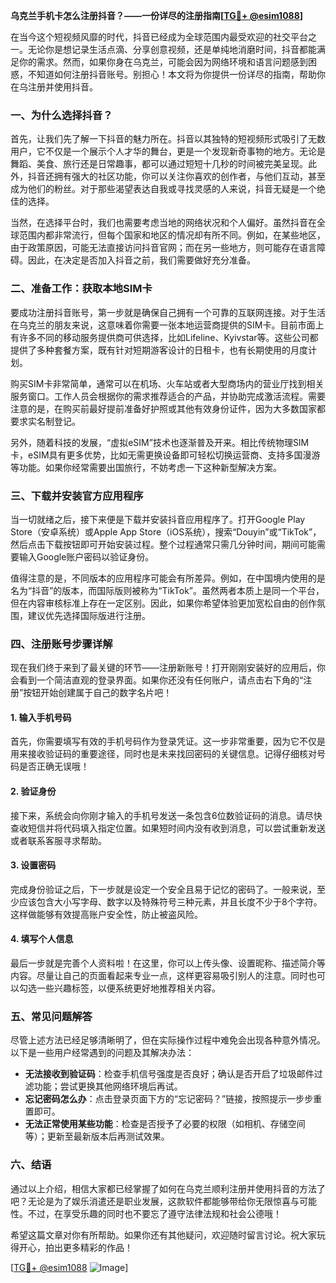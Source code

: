 **乌克兰手机卡怎么注册抖音？——一份详尽的注册指南[[TG💪+ @esim1088](https://t.me/s/esim1088)]**

在当今这个短视频风靡的时代，抖音已经成为全球范围内最受欢迎的社交平台之一。无论你是想记录生活点滴、分享创意视频，还是单纯地消磨时间，抖音都能满足你的需求。然而，如果你身在乌克兰，可能会因为网络环境和语言问题感到困惑，不知道如何注册抖音账号。别担心！本文将为你提供一份详尽的指南，帮助你在乌注册并使用抖音。

### 一、为什么选择抖音？

首先，让我们先了解一下抖音的魅力所在。抖音以其独特的短视频形式吸引了无数用户，它不仅是一个展示个人才华的舞台，更是一个发现新奇事物的地方。无论是舞蹈、美食、旅行还是日常趣事，都可以通过短短十几秒的时间被完美呈现。此外，抖音还拥有强大的社区功能，你可以关注你喜欢的创作者，与他们互动，甚至成为他们的粉丝。对于那些渴望表达自我或寻找灵感的人来说，抖音无疑是一个绝佳的选择。

当然，在选择平台时，我们也需要考虑当地的网络状况和个人偏好。虽然抖音在全球范围内都非常流行，但每个国家和地区的情况却有所不同。例如，在某些地区，由于政策原因，可能无法直接访问抖音官网；而在另一些地方，则可能存在语言障碍。因此，在决定是否加入抖音之前，我们需要做好充分准备。

### 二、准备工作：获取本地SIM卡

要成功注册抖音账号，第一步就是确保自己拥有一个可靠的互联网连接。对于生活在乌克兰的朋友来说，这意味着你需要一张本地运营商提供的SIM卡。目前市面上有许多不同的移动服务提供商可供选择，比如Lifeline、Kyivstar等。这些公司都提供了多种套餐方案，既有针对短期游客设计的日租卡，也有长期使用的月度计划。

购买SIM卡非常简单，通常可以在机场、火车站或者大型商场内的营业厅找到相关服务窗口。工作人员会根据你的需求推荐适合的产品，并协助完成激活流程。需要注意的是，在购买前最好提前准备好护照或其他有效身份证件，因为大多数国家都要求实名制登记。

另外，随着科技的发展，“虚拟eSIM”技术也逐渐普及开来。相比传统物理SIM卡，eSIM具有更多优势，比如无需更换设备即可轻松切换运营商、支持多国漫游等功能。如果你经常需要出国旅行，不妨考虑一下这种新型解决方案。

### 三、下载并安装官方应用程序

当一切就绪之后，接下来便是下载并安装抖音应用程序了。打开Google Play Store（安卓系统）或Apple App Store（iOS系统），搜索“Douyin”或“TikTok”，然后点击下载按钮即可开始安装过程。整个过程通常只需几分钟时间，期间可能需要输入Google账户密码以验证身份。

值得注意的是，不同版本的应用程序可能会有所差异。例如，在中国境内使用的是名为“抖音”的版本，而国际版则被称为“TikTok”。虽然两者本质上是同一个平台，但在内容审核标准上存在一定区别。因此，如果你希望体验更加宽松自由的创作氛围，建议优先选择国际版进行注册。

### 四、注册账号步骤详解

现在我们终于来到了最关键的环节——注册新账号！打开刚刚安装好的应用后，你会看到一个简洁直观的登录界面。如果你还没有任何账户，请点击右下角的“注册”按钮开始创建属于自己的数字名片吧！

#### 1. 输入手机号码
首先，你需要填写有效的手机号码作为登录凭证。这一步非常重要，因为它不仅是用来接收验证码的重要途径，同时也是未来找回密码的关键信息。记得仔细核对号码是否正确无误哦！

#### 2. 验证身份
接下来，系统会向你刚才输入的手机号发送一条包含6位数验证码的消息。请尽快查收短信并将代码填入指定位置。如果短时间内没有收到消息，可以尝试重新发送或者联系客服寻求帮助。

#### 3. 设置密码
完成身份验证之后，下一步就是设定一个安全且易于记忆的密码了。一般来说，至少应该包含大小写字母、数字以及特殊符号三种元素，并且长度不少于8个字符。这样做能够有效提高账户安全性，防止被盗风险。

#### 4. 填写个人信息
最后一步就是完善个人资料啦！在这里，你可以上传头像、设置昵称、描述简介等内容。尽量让自己的页面看起来专业一点，这样更容易吸引别人的注意。同时也可以勾选一些兴趣标签，以便系统更好地推荐相关内容。

### 五、常见问题解答

尽管上述方法已经足够清晰明了，但在实际操作过程中难免会出现各种意外情况。以下是一些用户经常遇到的问题及其解决办法：

- **无法接收到验证码**：检查手机信号强度是否良好；确认是否开启了垃圾邮件过滤功能；尝试更换其他网络环境后再试。
- **忘记密码怎么办**：点击登录页面下方的“忘记密码？”链接，按照提示一步步重置即可。
- **无法正常使用某些功能**：检查是否授予了必要的权限（如相机、存储空间等）；更新至最新版本后再测试效果。

### 六、结语

通过以上介绍，相信大家都已经掌握了如何在乌克兰顺利注册并使用抖音的方法了吧？无论是为了娱乐消遣还是职业发展，这款软件都能够带给你无限惊喜与可能性。不过，在享受乐趣的同时也不要忘了遵守法律法规和社会公德哦！

希望这篇文章对你有所帮助。如果你还有其他疑问，欢迎随时留言讨论。祝大家玩得开心，拍出更多精彩的作品！

[[TG💪+ @esim1088](https://t.me/s/esim1088) ![Image](https://i.postimg.cc/4NQfJmqS/Snipaste-2025-05-13-00-14-12.png)]